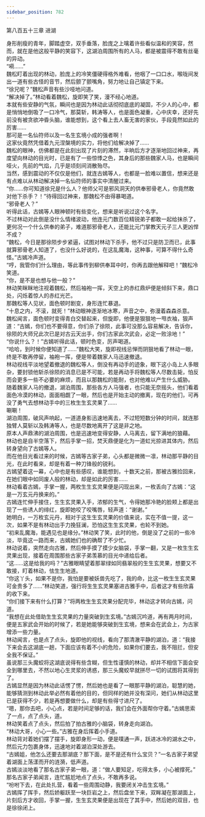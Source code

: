 ```yaml
---
sidebar_position: 782
---
```

 第八百五十三章 进湖


身形削瘦的青年，脚踏虚空，双手垂落，脸庞之上噙着许些看似温和的笑容，然而，就在是他这般平静的笑容下，这湖泊周围所有的人马，都是被震得不敢有丝毫的异动。  
“嗬……”  
魏松盯着出现的林动，脸庞上的冷笑僵硬得格外难看，他咽了一口口水，喉咙间发出一道有些古怪的音节，然后颤了颤嘴角，努力地让自己镇定下来。  
“徐兄呢？”魏松声音有些沙哑地问道。  
“解决掉了。”林动看着魏松，旋即笑了笑，漫不经心地道。  
本就有些安静的气氛，瞬间也是因为林动此话彻彻底底的凝固，不少人的心中，都是悄悄地倒吸了一口冷气，那莫斩，韩涛等人，也是面色凝重，心中庆幸，还好先前没有被贪欲冲昏头脑，谁能想到，这个看上去人畜无害的家伙，手段竟然如此的厉害……  
那可是一名仙符师以及一名生玄境小成的强者啊！  
这家伙竟然凭借着九元涅槃境的实力，将他们给解决掉了……  
魏松的眼神，仿佛都是在此刻出现了片刻的滞然，半晌后方才逐渐地回过神来，再度望向林动的目光时，已是有了一些惊悸之色，其身后的那些魏家人马，也是瞬间哑火，先前的气焰，几乎是顷刻间消散殆尽。  
当然，感到震动的不仅仅是他们，就连古嫣等人，也都是一脸难以置信，想来还是有点难以从林动解决掉一名仙符师的事实中清醒过来。  
“你……你可知道徐兄是什么人？他师父可是邪风洞天的供奉邪骨老人，你竟然敢对他下杀手？！”待得回过神来，那魏松不由得暴喝道。  
“邪骨老人？”  
听得此话，古嫣等人眼神顿时有些变化，想来是听说过这个名字。  
不过林动对此倒是没什么情绪波动，他连元门数百位精锐弟子都敢一起给抹杀了，更何况一个什么供奉的弟子，难道那邪骨老人，还能比元门掌教天元子三人更凶悍不成？  
“魏松，今日是那徐陨步步紧逼，试图对林动下杀手，他不过只是防卫而已，此事就算邪骨老人知道了，也没什么好说的，在这乱魔海，这种事，可算不得什么奇怪。”古嫣冷声道。  
“哼，我管你们什么理由，等此事传到柳供奉耳中时，你再去跟他解释吧！”魏松冷笑道。  
“你，是不是也想与他一般？”  
林动笑眯眯地注视着魏松，然后袖袍一挥，天空上的赤红鼎炉便是倾斜下来，鼎口处，闪烁着惊人的赤红光芒。  
那魏松等人见状，面色顿时剧变，身形连忙暴退。  
“十息之内，不滚，就死！”林动眼神逐渐地冰寒，声音之中，弥漫着森森杀意。  
魏松闻言，面色顿时变得青白交替起来，但旋即，他便是狠狠地一甩衣袖，狠声道：“古嫣，你们也不要得意，你们杀了徐陨，此事可没那么容易解决，告诉你，徐陨的大师兄此次已是对古云天出手，你们古家此次武会，必定一败涂地！”  
“你说什么？！”古嫣听得此话，顿时色变，厉声喝道。  
“哈哈，到时候你便知道了……”魏松大笑，旋即视线忌惮而阴狠地看了林动一眼，终是不敢再停留，袖袍一挥，便是带着魏家人马迅速撤退。  
林动视线平淡地望着撤退的魏松等人，倒没有再动手的迹象，眼下这小岛上人多眼杂，要封锁他斩杀徐陨的消息已是不可能，若是再动手将魏松等人尽数击毙，怕反而会更多一些不必要的麻烦，而且以那魏松的能耐，也对他难以产生什么威胁。  
随着魏家人马的撤退，湖泊周围，那些各方人马强者，也只能无奈摇头，他们看着面色冷漠的林动，面面相觑了一眼，然后也是开始主动的撤离，现在的他们，可再没了勇气去想林动手中的三枚生生玄灵果了……  
唰唰！  
湖泊周围，破风声响起，一道道身影迅速地离去，不过短短数分钟的时间，就连那独臂人莫斩以及韩涛等人，也是尽数地离开了这是非之地。  
原本人声鼎沸的湖泊周围，也是迅速地变得安静，人马离去，留下满地的狼藉。  
林动也是自半空落下，然后手掌一招，焚天鼎便是化为一道虹光掠进其体内，然后转身望向了古嫣等人。  
而在他目光看过来的时候，古嫣等古家子弟，心头都是微微一凛，林动那平静的目光，在此时看来，却是有着一种刀锋般的锐利。  
古嫣望着这一幕，心中也是有些感叹，谁能想到，十数天之前，那被古雅捡回来，在她们眼中如同废人般的林动，却是如此的厉害……  
林动看着古嫣，手掌一握，两枚生生玄灵果便是闪现出来，一枚丢向了古嫣：“这是一万玄元丹换来的。”  
古嫣连忙伸手接住，生生玄灵果入手，浓郁的生气，令得她那冷艳的脸颊上都是出现了一些诱人的绯红，旋即她咬了咬嘴唇，轻声道：“谢谢。”  
她明白，一万枚玄元丹，相对于这生生玄灵果的价值来说，实在不值一提，这一次，如果不是有林动出手力挽狂澜，恐怕这生生玄灵果，也轮不到她。  
“初来乱魔海，能遇见也是缘分。”林动笑了笑，此时的他，倒是没了之前的一些冷淡，毕竟这一路而来，古嫣她们也的确帮了不少忙。  
林动说着，突然走向古雅，然后伸手摸了摸少女脑袋，手掌一翻，又是一枚生生玄灵果出现，接着在周围那些古家子弟羡慕的目光中递给后者。  
“这……这是给我的吗？”古雅眼睛望着那翠绿如同翡翠般的生生玄灵果，想要又不敢接，盯着林动，怯生生地道。  
“你这丫头，如果不是你，我怕是要被妖兽先吃了，我的命，比这一枚生生玄灵果可金贵多了……”林动笑道，强行将生生玄灵果塞进古雅手中，后者这才有些欣喜的收下来。  
“你们接下来有什么打算？”将两枚生生玄灵果分配完毕，林动这才转向古嫣，问道。  
“我想在此处借助生生玄灵果的力量突破到生玄境。”古嫣沉吟道，再有两月时间，便是五家武会开始的时候了，若是她能够突破到生玄境，想来会在武会上，为古家增添一些力量。  
林动闻言，也是点了点头，旋即他的视线，看向了那清澈平静的湖泊，道：“我接下来会去这湖底一趟，下面应该有着不小的危险，如果你们要去，我不阻拦，但安全我不保证。”  
虽说那三头魔蛟将这湖底说得有些含糊，但生性谨慎的林动，却并不相信下面会安全到哪里去，不然以地心生灵浆的诱惑，那三头魔蛟早就拼尽一切的试图将其得到了。  
古嫣显然是因为林动此话愣了愣，然后她也是看了一眼那平静的湖泊，聪慧的她，能够猜测到林动此举必然有着他的目的，但同样的她并没有深问，她们从林动这里已是获得不少，若是再想要做什么，却是有些得寸进尺了。  
“嗯，那你去吧，小心点，若是时间足够的话，我们会在外面帮你守着。”古嫣思索了一点，点了点头，道。  
林动笑着点了点头，然后拍了拍古雅的小脑袋，转身走向湖泊。  
“林动大哥，小心一些。”古雅在身后挥着小手道。  
林动背对着她们摆了摆手，旋即身形一动，便是噗通一声，跃进冰冷的湖水之中，然后元力包裹身体，迅速地对着湖泊深处游去。  
“古嫣姐，他怎么还要去那湖底？那下面，是不是还有什么宝贝？”一名古家子弟望着湖面上荡漾而开的涟漪，低声道。  
古嫣淡淡地看了那名古家子弟一眼，道：“做人要知足，吃得太多，小心被撑死。”  
那名古家子弟闻言，连忙尴尬地点了点头，不敢再多说。  
“吩咐下去，在此处扎营，看着一些周围动静，我要闭关冲击生玄境。”  
古嫣挥了挥手，然后娇躯跃至一块巨岩之上，然后盘坐下来，双眸凝在那湖面上，片刻后方才收回，手掌一握，生生玄灵果便是出现在了其手中，然后她的双目，也是徐徐闭上。  
  
  
